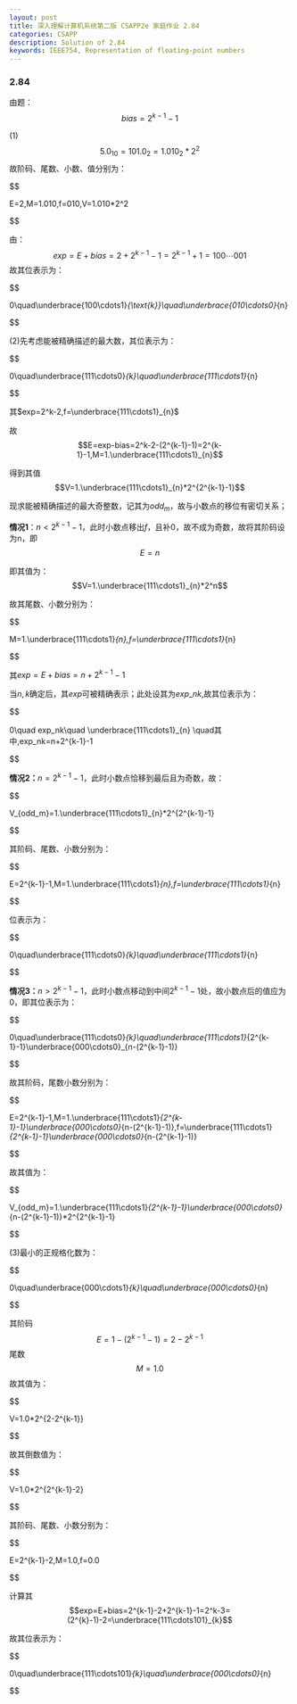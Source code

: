 ```yaml
---
layout: post
title: 深入理解计算机系统第二版 CSAPP2e 家庭作业 2.84
categories: CSAPP
description: Solution of 2.84
keywords: IEEE754, Representation of floating-point numbers
---
```


  


### 2.84



由题：$$bias=2^{k-1}-1$$



(1)$$5.0_{10}=101.0_2=1.010_2*2^2$$  故阶码、尾数、小数、值分别为：

$$
  
E=2,M=1.010,f=010,V=1.010*2^2
  
$$

由：$$exp=E+bias=2+2^{k-1}-1=2^{k-1}+1=100\cdots001$$故其位表示为：

$$
  
0\quad\underbrace{100\cdots1}_{\text{k}}\quad\underbrace{010\cdots0}_{n}
  
$$

(2)先考虑能被精确描述的最大数，其位表示为：

$$
  
0\quad\underbrace{111\cdots0}_{k}\quad\underbrace{111\cdots1}_{n}
  
$$

其$exp=2^k-2,f=\underbrace{111\cdots1}_{n}$



故$$E=exp-bias=2^k-2-(2^{k-1}-1)=2^{k-1}-1,M=1.\underbrace{111\cdots1}_{n}$$



得到其值$$V=1.\underbrace{111\cdots1}_{n}*2^{2^{k-1}-1}$$



现求能被精确描述的最大奇整数，记其为$odd_m$，故与小数点的移位有密切关系；



**情况1**：$n<2^{k-1}-1$，此时小数点移出$f$，且补0，故不成为奇数，故将其阶码设为n，即$$E=n$$



即其值为：$$V=1.\underbrace{111\cdots1}_{n}*2^n$$



故其尾数、小数分别为：

$$
  
M=1.\underbrace{111\cdots1}_{n},f=\underbrace{111\cdots1}_{n}
  
$$

其$exp=E+bias=n+2^{k-1}-1$

当$n,k$确定后，其$exp$可被精确表示；此处设其为$exp\_nk$,故其位表示为：

$$
  
0\quad exp\_nk\quad \underbrace{111\cdots1}_{n} \quad其中,exp\_nk=n+2^{k-1}-1
  
$$

**情况2：**$n=2^{k-1}-1$，此时小数点恰移到最后且为奇数，故：

$$
  
V_{odd_m}=1.\underbrace{111\cdots1}_{n}*2^{2^{k-1}-1}
  
$$

其阶码、尾数、小数分别为：

$$
  
E=2^{k-1}-1,M=1.\underbrace{111\cdots1}_{n},f=\underbrace{111\cdots1}_{n}
  
$$

位表示为：

$$
  
0\quad\underbrace{111\cdots0}_{k}\quad\underbrace{111\cdots1}_{n}
  
$$

**情况3：**$n>2^{k-1}-1$，此时小数点移动到中间$2^{k-1}-1$处，故小数点后的值应为0，即其位表示为：

$$
  
0\quad\underbrace{111\cdots0}_{k}\quad\underbrace{111\cdots1}_{2^{k-1}-1}\underbrace{000\cdots0}_{n-(2^{k-1}-1)}
  
$$

故其阶码，尾数小数分别为：

$$
  
E=2^{k-1}-1,M=1.\underbrace{111\cdots1}_{2^{k-1}-1}\underbrace{000\cdots0}_{n-(2^{k-1}-1)},f=\underbrace{111\cdots1}_{2^{k-1}-1}\underbrace{000\cdots0}_{n-(2^{k-1}-1)}
  
$$

故其值为：

$$
  
V_{odd_m}=1.\underbrace{111\cdots1}_{2^{k-1}-1}\underbrace{000\cdots0}_{n-(2^{k-1}-1)}*2^{2^{k-1}-1}
  
$$

(3)最小的正规格化数为：

$$
  
0\quad\underbrace{000\cdots1}_{k}\quad\underbrace{000\cdots0}_{n}
  
$$

其阶码$$E=1-(2^{k-1}-1)=2-2^{k-1}$$尾数$$M=1.0$$故其值为：

$$
  
V=1.0*2^{2-2^{k-1}}
  
$$

故其倒数值为：

$$
  
V=1.0*2^{2^{k-1}-2}
  
$$

其阶码、尾数、小数分别为：

$$
  
E=2^{k-1}-2,M=1.0,f=0.0
  
$$

计算其$$exp=E+bias=2^{k-1}-2+2^{k-1}-1=2^k-3=(2^{k}-1)-2=\underbrace{111\cdots101}_{k}$$



故其位表示为：

$$
  
0\quad\underbrace{111\cdots101}_{k}\quad\underbrace{000\cdots0}_{n}
  
$$
